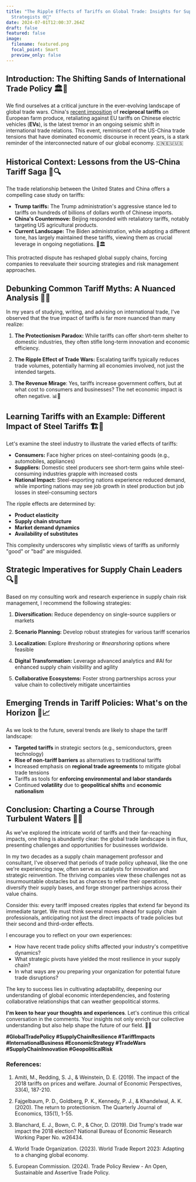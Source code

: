 ```yaml
---
title: "The Ripple Effects of Tariffs on Global Trade: Insights for Supply Chain
  Strategists 🌐🔗"
date: 2024-07-01T12:00:37.264Z
draft: false
featured: false
image:
  filename: featured.png
  focal_point: Smart
  preview_only: false
---
```

<!--StartFragment-->

## Introduction: The Shifting Sands of International Trade Policy 🏛️🌊

We find ourselves at a critical juncture in the ever-evolving landscape of global trade wars. China's [recent imposition](https://apnews.com/article/china-eu-pork-ev-tariff-31a110502889141200bfb0d99be3f59a) of **reciprocal tariffs** on European farm produce, retaliating against EU tariffs on Chinese electric vehicles (**EVs**), is the latest tremor in an ongoing seismic shift in international trade relations. This event, reminiscent of the US-China trade tensions that have dominated economic discourse in recent years, is a stark reminder of the interconnected nature of our global economy. 🇨🇳🇪🇺🇺🇸

## Historical Context: Lessons from the US-China Tariff Saga 📜🔍

The trade relationship between the United States and China offers a compelling case study on tariffs:

* **Trump tariffs:** The Trump administration's aggressive stance led to tariffs on hundreds of billions of dollars worth of Chinese imports.
* **China's Countermove:** Beijing responded with retaliatory tariffs, notably targeting US agricultural products.
* **Current Landscape:** The Biden administration, while adopting a different tone, has largely maintained these tariffs, viewing them as crucial leverage in ongoing negotiations. 💼🏛️

This protracted dispute has reshaped global supply chains, forcing companies to reevaluate their sourcing strategies and risk management approaches.

## Debunking Common Tariff Myths: A Nuanced Analysis 🧠💡

In my years of studying, writing, and advising on international trade, I've observed that the true impact of tariffs is far more nuanced than many realize:

1. **The Protectionism Paradox:** While tariffs can offer short-term shelter to domestic industries, they often stifle long-term innovation and economic efficiency.

2. **The Ripple Effect of Trade Wars:** Escalating tariffs typically reduces trade volumes, potentially harming all economies involved, not just the intended targets.

3. **The Revenue Mirage**: Yes, tariffs increase government coffers, but at what cost to consumers and businesses? The net economic impact is often negative. 📊🤔

## Learning Tariffs with an Example: Different Impact of Steel Tariffs 🏗️🔬

Let's examine the steel industry to illustrate the varied effects of tariffs:

* **Consumers:** Face higher prices on steel-containing goods (e.g., automobiles, appliances)
* **Suppliers:** Domestic steel producers see short-term gains while steel-consuming industries grapple with increased costs
* **National Impact:** Steel-exporting nations experience reduced demand, while importing nations may see job growth in steel production but job losses in steel-consuming sectors

The ripple effects are determined by:

* **Product elasticity**
* **Supply chain structure**
* **Market demand dynamics**
* **Availability of substitutes**

This complexity underscores why simplistic views of tariffs as uniformly "good" or "bad" are misguided.

## Strategic Imperatives for Supply Chain Leaders 🔍🚀

Based on my consulting work and research experience in supply chain risk management, I recommend the following strategies:

1. **Diversification:** Reduce dependency on single-source suppliers or markets

2. **Scenario Planning:** Develop robust strategies for various tariff scenarios

3. **Localization:** Explore #*reshoring* or #*nearshoring* options where feasible

4. **Digital Transformation:** Leverage advanced analytics and #AI for enhanced supply chain visibility and agility

5. **Collaborative Ecosystems:** Foster strong partnerships across your value chain to collectively mitigate uncertainties

## Emerging Trends in Tariff Policies: What's on the Horizon 🔮📈

As we look to the future, several trends are likely to shape the tariff landscape:

* **Targeted tariffs** in strategic sectors (e.g., semiconductors, green technology)
* **Rise of non-tariff barriers** as alternatives to traditional tariffs
* Increased emphasis on **regional trade agreements** to mitigate global trade tensions
* Tariffs as tools for **enforcing environmental and labor standards**
* Continued **volatility** due to **geopolitical shifts** and **economic nationalism**

## Conclusion: Charting a Course Through Turbulent Waters 🧭🌊

As we've explored the intricate world of tariffs and their far-reaching impacts, one thing is abundantly clear: the global trade landscape is in flux, presenting challenges and opportunities for businesses worldwide.

In my two decades as a supply chain management professor and consultant, I've observed that periods of trade policy upheaval, like the one we're experiencing now, often serve as catalysts for innovation and strategic reinvention. The thriving companies view these challenges not as insurmountable obstacles but as chances to refine their operations, diversify their supply bases, and forge stronger partnerships across their value chains.

Consider this: every tariff imposed creates ripples that extend far beyond its immediate target. We must think several moves ahead for supply chain professionals, anticipating not just the direct impacts of trade policies but their second and third-order effects.

I encourage you to reflect on your own experiences:

* How have recent trade policy shifts affected your industry's competitive dynamics?
* What strategic pivots have yielded the most resilience in your supply chain?
* In what ways are you preparing your organization for potential future trade disruptions?

The key to success lies in cultivating adaptability, deepening our understanding of global economic interdependencies, and fostering collaborative relationships that can weather geopolitical storms.

**I'm keen to hear your thoughts and experiences**. Let's continue this critical conversation in the comments. Your insights not only enrich our collective understanding but also help shape the future of our field. 🚢🌟

**\#GlobalTradePolicy #SupplyChainResilience #TariffImpacts #InternationalBusiness #EconomicStrategy #TradeWars #SupplyChainInnovation #GeopoliticalRisk**

### References:

1. Amiti, M., Redding, S. J., & Weinstein, D. E. (2019). The impact of the 2018 tariffs on prices and welfare. Journal of Economic Perspectives, 33(4), 187-210.

2. Fajgelbaum, P. D., Goldberg, P. K., Kennedy, P. J., & Khandelwal, A. K. (2020). The return to protectionism. The Quarterly Journal of Economics, 135(1), 1-55.

3. Blanchard, E. J., Bown, C. P., & Chor, D. (2019). Did Trump's trade war impact the 2018 election? National Bureau of Economic Research Working Paper No. w26434.

4. World Trade Organization. (2023). World Trade Report 2023: Adapting to a changing global economy.

5. European Commission. (2024). Trade Policy Review - An Open, Sustainable and Assertive Trade Policy.

<!--EndFragment-->